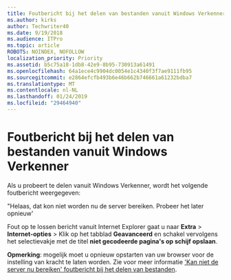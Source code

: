 ```yaml
---
title: Foutbericht bij het delen van bestanden vanuit Windows Verkenner
ms.author: kirks
author: Techwriter40
ms.date: 9/19/2018
ms.audience: ITPro
ms.topic: article
ROBOTS: NOINDEX, NOFOLLOW
localization_priority: Priority
ms.assetid: b5c75a18-1db8-42e9-8b95-730913a61491
ms.openlocfilehash: 64a1ece4c9904dc0054e1c4340f3f7ae9111fb95
ms.sourcegitcommit: e2864efcfb493b6e46b662b746661a61232bdba7
ms.translationtype: MT
ms.contentlocale: nl-NL
ms.lasthandoff: 01/24/2019
ms.locfileid: "29464940"
---
```

# <a name="error-message-when-sharing-files-from-windows-explorer"></a>Foutbericht bij het delen van bestanden vanuit Windows Verkenner

Als u probeert te delen vanuit Windows Verkenner, wordt het volgende foutbericht weergegeven:
  
"Helaas, dat kon niet worden nu de server bereiken. Probeer het later opnieuw'
  
Fout op te lossen bericht vanuit Internet Explorer gaat u naar **Extra** \> **Internet-opties** \> Klik op het tabblad **Geavanceerd** en schakel vervolgens het selectievakje met de titel **niet gecodeerde pagina's op schijf opslaan**. 
  
 **Opmerking**: mogelijk moet u opnieuw opstarten van uw browser voor de instelling van kracht te laten worden. Zie voor meer informatie ['Kan niet de server nu bereiken' foutbericht bij het delen van bestanden](https://go.microsoft.com/fwlink/?linkid=2022914).
  

